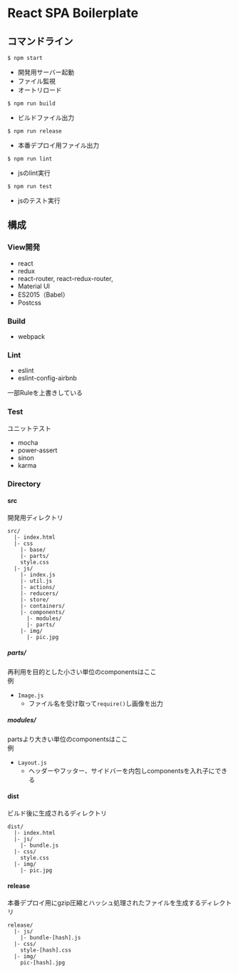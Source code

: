 # React SPA Boilerplate

## コマンドライン
````
$ npm start
````
+ 開発用サーバー起動
+ ファイル監視
+ オートリロード

````
$ npm run build
````
+ ビルドファイル出力

````
$ npm run release
````
+ 本番デプロイ用ファイル出力

````
$ npm run lint
````
+ jsのlint実行

````
$ npm run test
````
+ jsのテスト実行


## 構成

### View開発
+ react
+ redux
+ react-router, react-redux-router,
+ Material UI
+ ES2015（Babel）
+ Postcss

### Build
+ webpack

### Lint
+ eslint
+ eslint-config-airbnb

一部Ruleを上書きしている

### Test
ユニットテスト
+ mocha
+ power-assert
+ sinon
+ karma

### Directory

#### src
開発用ディレクトリ
````
src/
  |- index.html
  |- css
    |- base/
    |- parts/
    style.css
  |- js/
    |- index.js
    |- util.js
    |- actions/
    |- reducers/
    |- store/
    |- containers/
    |- components/
      |- modules/
      |- parts/
    |- img/
      |- pic.jpg
````

##### parts/
再利用を目的とした小さい単位のcomponentsはここ  
例
+ `Image.js`
  + ファイル名を受け取って`require()`し画像を出力

##### modules/
partsより大きい単位のcomponentsはここ  
例
+ `Layout.js`
  + ヘッダーやフッター、サイドバーを内包しcomponentsを入れ子にできる

#### dist
ビルド後に生成されるディレクトリ
````
dist/
  |- index.html
  |- js/
    |- bundle.js
  |- css/
    style.css
  |- img/
    |- pic.jpg
````

#### release
本番デプロイ用にgzip圧縮とハッシュ処理されたファイルを生成するディレクトリ
````
release/
  |- js/
    |- bundle-[hash].js
  |- css/
    style-[hash].css
  |- img/
    pic-[hash].jpg
````
